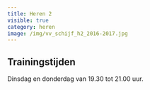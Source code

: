 ```yaml
---
title: Heren 2
visible: true
category: heren
image: /img/vv_schijf_h2_2016-2017.jpg
---
```

## Trainingstijden

Dinsdag en donderdag van 19.30 tot 21.00 uur.